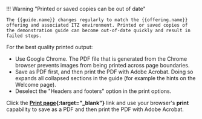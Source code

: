 !!! Warning "Printed or saved copies can be out of date"

    The {{guide.name}} changes regularly to match the {{offering.name}} offering and associated ITZ environment. Printed or saved copies of the demonstration guide can become out-of-date quickly and result in failed steps. 

For the best quality printed output:

- Use Google Chrome. The PDF file that is generated from the Chrome browser prevents images from being printed across page boundaries.
- Save as PDF first, and then print the PDF with Adobe Acrobat. Doing so expands all collapsed sections in the guide (for example the hints on the Welcome page). 
- Deselect the "Headers and footers" option in the print options.

Click the **[Print page]{:target="_blank"}** link and use your browser's **print** capability to save as a PDF and then print the PDF with Adobe Acrobat.

[Print page]: ../print_page/index.html
